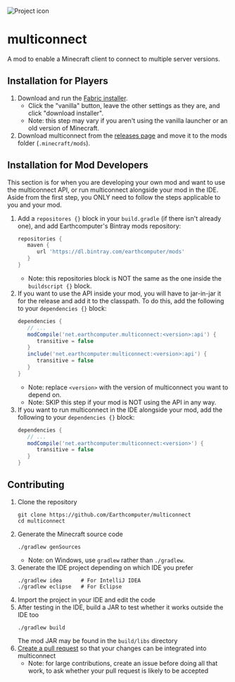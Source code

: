 ![Project icon](https://raw.githubusercontent.com/Earthcomputer/multiconnect/master/src/main/resources/assets/multiconnect/icon.png)

# multiconnect
A mod to enable a Minecraft client to connect to multiple server versions.

## Installation for Players
1. Download and run the [Fabric installer](https://fabricmc.net/use).
   - Click the "vanilla" button, leave the other settings as they are,
     and click "download installer".
   - Note: this step may vary if you aren't using the vanilla launcher
     or an old version of Minecraft.
1. Download multiconnect from the [releases page](https://github.com/Earthcomputer/multiconnect/releases)
   and move it to the mods folder (`.minecraft/mods`).

## Installation for Mod Developers
This section is for when you are developing your own mod and want to use the multiconnect API, or run multiconnect alongside your mod in the IDE. Aside from the first step, you ONLY need to follow the steps applicable to you and your mod.
1. Add a `repositores {}` block in your `build.gradle` (if there isn't already one), and add Earthcomputer's Bintray mods repository:
   ```groovy
   repositories {
      maven {
         url 'https://dl.bintray.com/earthcomputer/mods'
      }
   }
   ```
   - Note: this repositories block is NOT the same as the one inside the `buildscript {}` block.
1. If you want to use the API inside your mod, you will have to jar-in-jar it for the release and add it to the classpath. To do this, add the following to your `dependencies {}` block:
   ```groovy
   dependencies {
      // ...
      modCompile('net.earthcomputer.multiconnect:<version>:api') {
         transitive = false
      }
      include('net.earthcomputer:multiconnect:<version>:api') {
         transitive = false
      }
   }
   ```
   - Note: replace `<version>` with the version of multiconnect you want to depend on.
   - Note: SKIP this step if your mod is NOT using the API in any way.
1. If you want to run multiconnect in the IDE alongside your mod, add the following to your `dependencies {}` block:
   ```groovy
   dependencies {
      // ...
      modCompile('net.earthcomputer:multiconnect:<version>') {
         transitive = false
      }
   }
   ```

## Contributing
1. Clone the repository
   ```
   git clone https://github.com/Earthcomputer/multiconnect
   cd multiconnect
   ```
1. Generate the Minecraft source code
   ```
   ./gradlew genSources
   ```
   - Note: on Windows, use `gradlew` rather than `./gradlew`.
1. Generate the IDE project depending on which IDE you prefer
   ```
   ./gradlew idea      # For IntelliJ IDEA
   ./gradlew eclipse   # For Eclipse
   ```
1. Import the project in your IDE and edit the code
1. After testing in the IDE, build a JAR to test whether it works outside the IDE too
   ```
   ./gradlew build
   ```
   The mod JAR may be found in the `build/libs` directory
1. [Create a pull request](https://help.github.com/en/articles/creating-a-pull-request)
   so that your changes can be integrated into multiconnect
   - Note: for large contributions, create an issue before doing all that
     work, to ask whether your pull request is likely to be accepted
